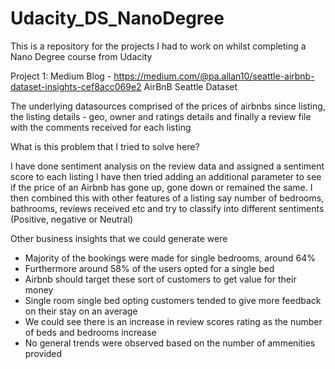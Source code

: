 # Udacity_DS_NanoDegree
This is a repository for the projects I had to work on whilst completing a Nano Degree course from Udacity

Project 1:
Medium Blog - https://medium.com/@pa.allan10/seattle-airbnb-dataset-insights-cef8acc069e2
AirBnB Seattle Dataset

The underlying datasources comprised of the prices of airbnbs since listing, the listing details - geo, owner and ratings details and finally a review file with the comments received for each listing

What is this problem that I tried to solve here?

I have done sentiment analysis on the review data and assigned a sentiment score to each listing
I have then tried adding an additional parameter to see if the price of an Airbnb has gone up, gone down or remained the same. I then combined this with other features of a listing
say number of bedrooms, bathrooms, reviews received etc and try to classify into different sentiments (Positive, negative or Neutral)

Other business insights that we could generate were
- Majority of the bookings were made for single bedrooms, around 64%
- Furthermore around 58% of the users opted for a single bed
- Airbnb should target these sort of customers to get value for their money
- Single room single bed opting customers tended to give more feedback on their stay on an average
- We could see there is an increase in review scores rating as the number of beds and bedrooms increase
- No general trends were observed based on the number of ammenities provided
